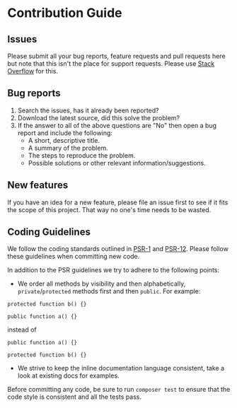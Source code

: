 # Contribution Guide

## Issues
Please submit all your bug reports, feature requests and pull requests here but note that this isn't the place for support requests. Please use [Stack Overflow](http://stackoverflow.com/) for this.

## Bug reports
1. Search the issues, has it already been reported?
2. Download the latest source, did this solve the problem?
4. If the answer to all of the above questions are "No" then open a bug report and include the following:
    * A short, descriptive title.
    * A summary of the problem.
    * The steps to reproduce the problem.
    * Possible solutions or other relevant information/suggestions.

## New features
If you have an idea for a new feature, please file an issue first to see if it fits the scope of this project. That way no one's time needs to be wasted.

## Coding Guidelines
We follow the coding standards outlined in [PSR-1](https://www.php-fig.org/psr/psr-1/) and [PSR-12](https://www.php-fig.org/psr/psr-12/). Please follow these guidelines when committing new code.

In addition to the PSR guidelines we try to adhere to the following points:
* We order all methods by visibility and then alphabetically, `private`/`protected` methods first and then `public`. For example:

```
protected function b() {}

public function a() {}
```

instead of

```
public function a() {}

protected function b() {}
```

* We strive to keep the inline documentation language consistent, take a look at existing docs for examples.

Before committing any code, be sure to run `composer test` to ensure that the code style is consistent and all the tests pass.